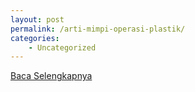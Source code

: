 ```yaml
---
layout: post
permalink: /arti-mimpi-operasi-plastik/
categories:
    - Uncategorized
---
```


[Baca Selengkapnya](/05)